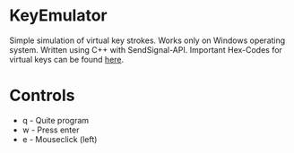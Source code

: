 # KeyEmulator
Simple simulation of virtual key strokes. Works only on Windows operating system. Written using C++ with SendSignal-API. Important Hex-Codes for virtual keys can be found [here](https://docs.microsoft.com/de-de/windows/win32/inputdev/virtual-key-codes?redirectedfrom=MSDN).

# Controls
- q - Quite program
- w - Press enter
- e - Mouseclick (left)